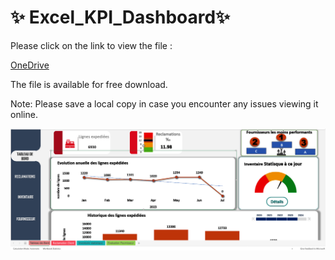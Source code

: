 # ✨ Excel_KPI_Dashboard✨ 

Please click on the link to view the file :

 [OneDrive](https://1drv.ms/x/s!AjI3b8Rw5mf1oBNVMf1skz-e-vJv?e=pP7Kgg) <br> 
 
The file is available for free download.

Note: Please save a local copy in case you encounter any issues viewing it online.

 <img src = "KPI.png">
